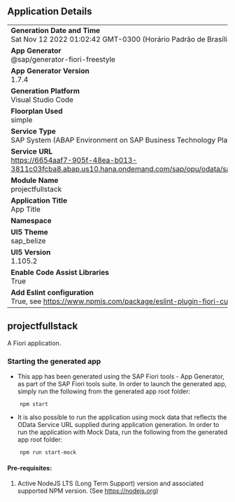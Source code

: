 ## Application Details
|               |
| ------------- |
|**Generation Date and Time**<br>Sat Nov 12 2022 01:02:42 GMT-0300 (Horário Padrão de Brasília)|
|**App Generator**<br>@sap/generator-fiori-freestyle|
|**App Generator Version**<br>1.7.4|
|**Generation Platform**<br>Visual Studio Code|
|**Floorplan Used**<br>simple|
|**Service Type**<br>SAP System (ABAP Environment on SAP Business Technology Platform)|
|**Service URL**<br>https://6654aaf7-905f-48ea-b013-3811c03fcba8.abap.us10.hana.ondemand.com/sap/opu/odata/sap/ZPLP_SERVICEBINDING
|**Module Name**<br>projectfullstack|
|**Application Title**<br>App Title|
|**Namespace**<br>|
|**UI5 Theme**<br>sap_belize|
|**UI5 Version**<br>1.105.2|
|**Enable Code Assist Libraries**<br>True|
|**Add Eslint configuration**<br>True, see https://www.npmjs.com/package/eslint-plugin-fiori-custom for the eslint rules.|

## projectfullstack

A Fiori application.

### Starting the generated app

-   This app has been generated using the SAP Fiori tools - App Generator, as part of the SAP Fiori tools suite.  In order to launch the generated app, simply run the following from the generated app root folder:

```
    npm start
```

- It is also possible to run the application using mock data that reflects the OData Service URL supplied during application generation.  In order to run the application with Mock Data, run the following from the generated app root folder:

```
    npm run start-mock
```

#### Pre-requisites:

1. Active NodeJS LTS (Long Term Support) version and associated supported NPM version.  (See https://nodejs.org)


